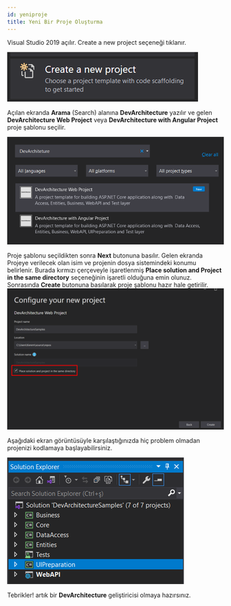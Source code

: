 ```yaml
---
id: yeniproje
title: Yeni Bir Proje Oluşturma
---
```


Visual Studio 2019 açılır. Create a new project seçeneği tıklanır.

![](./media/image2.png)

Açılan ekranda **Arama** (Search) alanına **DevArchitecture** yazılır ve
gelen **DevArchitecture Web Project** veya **DevArchitecture with
Angular Project** proje şablonu seçilir.

![](./media/image3.png)

Proje şablonu seçildikten sonra **Next** butonuna basılır. Gelen ekranda
Projeye verilecek olan isim ve projenin dosya sistemindeki konumu
belirlenir. Burada kırmızı çerçeveyle işaretlenmiş **Place solution and
Project in the same directory** seçeneğinin işaretli olduğuna emin
olunuz. Sonrasında **Create** butonuna basılarak proje şablonu hazır
hale getirilir.![](./media/image4.png)

Aşağıdaki ekran görüntüsüyle karşılaştığınızda hiç problem olmadan
projenizi kodlamaya başlayabilirsiniz.

![](./media/image5.png)

Tebrikler! artık bir **DevArchitecture** geliştiricisi olmaya
hazırsınız.